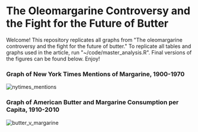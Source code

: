 # The Oleomargarine Controversy and the Fight for the Future of Butter

Welcome! This repository replicates all graphs from "The oleomargarine controversy and the fight for the future of butter." To replicate all tables and graphs used in the article, run "~/code/master_analysis.R". Final versions of the figures can be found below. Enjoy!

### Graph of New York Times Mentions of Margarine, 1900-1970
![nytimes_mentions](https://github.com/WilsonMKing/margarine/assets/106451637/44d8bfc5-e44d-4d15-8547-f9b4af145ee0)

### Graph of American Butter and Margarine Consumption per Capita, 1910-2010
![butter_v_margarine](https://github.com/WilsonMKing/margarine/assets/106451637/9fda3201-d99f-42e4-ab55-32a703beea17)
